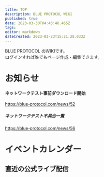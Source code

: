 ```yaml
---
title: TOP
description: BLUE PROTOCOL WIKI
published: true
date: 2023-03-30T04:43:48.465Z
tags: 
editor: markdown
dateCreated: 2023-03-23T15:21:28.033Z
---
```


BLUE PROTOCOL のWIKIです。  
ログインすれば誰でもページ作成・編集できます。

# お知らせ
#### ネットワークテスト事前ダウンロード開始
https://blue-protocol.com/news/52

##### ネットワークテスト不具合一覧
https://blue-protocol.com/news/56


# イベントカレンダー
<div id="calendar"></div>

## 直近の公式ライブ配信
<div id="live"></div>